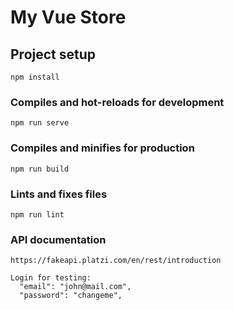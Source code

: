 # My Vue Store

## Project setup
```
npm install
```

### Compiles and hot-reloads for development
```
npm run serve
```

### Compiles and minifies for production
```
npm run build
```

### Lints and fixes files
```
npm run lint
```

### API documentation
```
https://fakeapi.platzi.com/en/rest/introduction
```
```
Login for testing:
  "email": "john@mail.com",
  "password": "changeme",
```